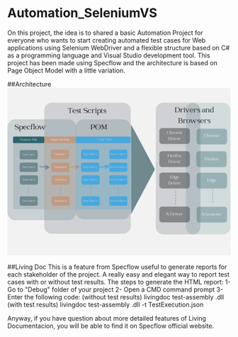 # Automation_SeleniumVS

On this project, the idea is to shared a basic Automation Project for everyone who wants to start creating automated test cases for Web applications using Selenium WebDriver and a flexible structure based on C# as a programming language and Visual Studio development tool.
This project has been made using Specflow and the architecture is based on Page Object Model with a little variation.

##Architecture
![Image](/Images/Architecture.png)

##Living Doc
This is a feature from Specflow useful to generate reports for each stakeholder of the project. A really easy and elegant way to report test cases with or without test results.
The steps to generate the HTML report:
1- Go to "Debug" folder of your project
2- Open a CMD command prompt
3- Enter the following code:
(without test results)
livingdoc test-assembly <project name>.dll
(with test results)
livingdoc test-assembly <project name>.dll -t TestExecution.json

Anyway, if you have question about more detailed features of Living Documentacion, you will be able to find it on Specflow official website.
